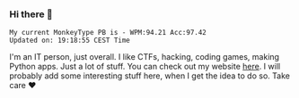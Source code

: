 ### Hi there 👋
<!-- PB START -->
```
My current MonkeyType PB is - WPM:94.21 Acc:97.42
Updated on: 19:18:55 CEST Time
```
<!-- PB END -->
I'm an IT person, just overall. I like CTFs, hacking, coding games, making Python apps. Just a lot of stuff.
You can check out my website [here](https://skill3472.github.io/).
I will probably add some interesting stuff here, when I get the idea to do so. Take care ❤️
